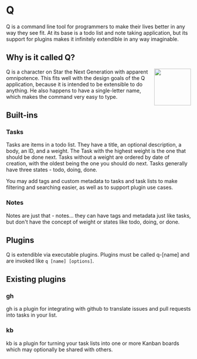 # Q

Q is a command line tool for programmers to make their lives better in any way
they see fit.  At its base is a todo list and note taking application, but its
support for plugins makes it infinitely extendible in any way imaginable.

## Why is it called Q?

<img align=right width=100 src="https://cloud.githubusercontent.com/assets/3185864/4443856/dd44f740-47eb-11e4-8429-0f2b9fb79d1c.png">Q is a character on Star the Next Generation with apparent omnipotence.  This fits well with the design goals of the Q application, because it is intended to be extensible to do anything.  He also
happens to have a single-letter name, which makes the command very easy to type.  

## Built-ins

### Tasks 

Tasks are items in a todo list.  They have a title, an optional description, a
body, an ID, and a weight.  The Task with the highest weight is the one that
should be done next.  Tasks without a weight are ordered by date of creation,
with the oldest being the one you should do next.  Tasks generally have three
states - todo, doing, done.

You may add tags and custom metadata to tasks and task lists to make filtering
and searching easier, as well as to support plugin use cases.

### Notes

Notes are just that - notes... they can have tags and metadata just like tasks,
but don't have the concept of weight or states like todo, doing, or done.

## Plugins

Q is extendible via executable plugins.  Plugins must be called q-[name] and are
invoked like `q [name] [options]`.  

## Existing plugins

### gh

gh is a plugin for integrating with github to translate issues and pull requests
into tasks in your list.

### kb

kb is a plugin for turning your task lists into one or more Kanban boards which
may optionally be shared with others.



